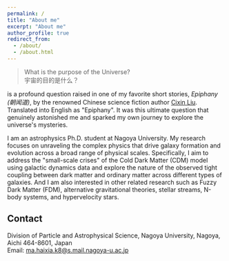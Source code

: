 ```yaml
---
permalink: /
title: "About me"
excerpt: "About me"
author_profile: true
redirect_from: 
  - /about/
  - /about.html
---
```


<!-- ### Celestial Ruminations: A Quest for the Universe's Purpose -->

> What is the purpose of the Universe? <br> 宇宙的目的是什么？

is a profound question raised in one of my favorite short stories, *Epiphany (朝闻道)*, by the renowned Chinese science fiction author [Cixin Liu](https://en.wikipedia.org/wiki/Liu_Cixin). Translated into English as "Epiphany". It was this ultimate question that genuinely astonished me and sparked my own journey to explore the universe's mysteries.

<!-- <font color="#75ACC0">As an astrophysics student</font> -->
I am an astrophysics Ph.D. student at Nagoya University.
My research focuses on unraveling the complex physics that drive galaxy formation and evolution across a broad range of physical scales. Specifically, I aim to address the "small-scale crises" of the Cold Dark Matter (CDM) model using galactic dynamics data and explore the nature of the observed tight coupling between dark matter and ordinary matter across different types of galaxies. And I am also interested in other related research such as Fuzzy Dark Matter (FDM), alternative gravitational theories, stellar streams, N-body systems, and hypervelocity stars.

## Contact

Division of Particle and Astrophysical Science, Nagoya University, Nagoya, Aichi 464-8601, Japan <br>
Email: ma.haixia.k8@s.mail.nagoya-u.ac.jp